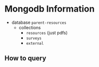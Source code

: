 # Mongodb Information

- database `parent-resources`
    - collections
        - `resources` (just pdfs)
        - `surveys`
        - `external`


## How to query